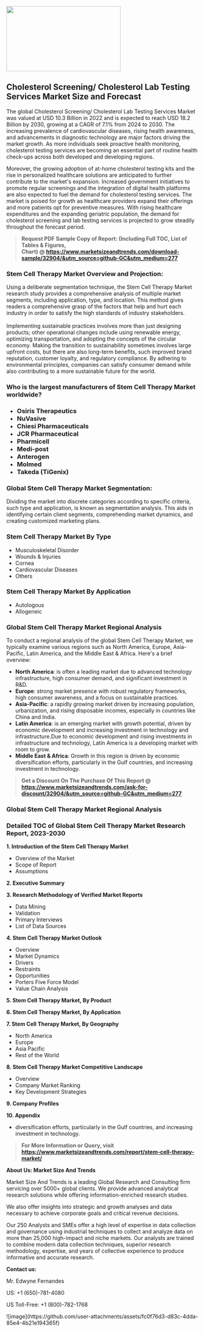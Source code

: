 <p><img class="alignnone size-medium wp-image-20088" src="https://ffe5etoiles.com/wp-content/uploads/2024/12/MST1-300x171.png" alt="" width="300" height="171" /></p><h2>Cholesterol Screening/ Cholesterol Lab Testing Services Market Size and Forecast</h2><p>The global Cholesterol Screening/ Cholesterol Lab Testing Services Market was valued at USD 10.3 Billion in 2022 and is expected to reach USD 18.2 Billion by 2030, growing at a CAGR of 7.1% from 2024 to 2030. The increasing prevalence of cardiovascular diseases, rising health awareness, and advancements in diagnostic technology are major factors driving the market growth. As more individuals seek proactive health monitoring, cholesterol testing services are becoming an essential part of routine health check-ups across both developed and developing regions.</p><p>Moreover, the growing adoption of at-home cholesterol testing kits and the rise in personalized healthcare solutions are anticipated to further contribute to the market's expansion. Increased government initiatives to promote regular screenings and the integration of digital health platforms are also expected to fuel the demand for cholesterol testing services. The market is poised for growth as healthcare providers expand their offerings and more patients opt for preventive measures. With rising healthcare expenditures and the expanding geriatric population, the demand for cholesterol screening and lab testing services is projected to grow steadily throughout the forecast period.</p></p><blockquote id="" class=""><strong>Request PDF Sample Copy of Report: (Including Full TOC, List of Tables &amp; Figures, Chart)&nbsp;@&nbsp;<strong><a href="https://www.marketsizeandtrends.com/download-sample/32904/&utm_source=github-GC&utm_medium=277" target="_blank">https://www.marketsizeandtrends.com/download-sample/32904/&utm_source=github-GC&utm_medium=277</a></strong></strong></blockquote><h3 id="" class="">Stem Cell Therapy Market&nbsp;Overview and Projection:</h3><p id="" class="">Using a deliberate segmentation technique, the Stem Cell Therapy Market research study provides a comprehensive analysis of multiple market segments, including application, type, and location. This method gives readers a comprehensive grasp of the factors that help and hurt each industry in order to satisfy the high standards of industry stakeholders. <br /> <br />Implementing sustainable practices involves more than just designing products; other operational changes include using renewable energy, optimizing transportation, and adopting the concepts of the circular economy. Making the transition to sustainability sometimes involves large upfront costs, but there are also long-term benefits, such improved brand reputation, customer loyalty, and regulatory compliance. By adhering to environmental principles, companies can satisfy consumer demand while also contributing to a more sustainable future for the world.</p><h3 id="" class="">Who is the largest manufacturers of&nbsp;Stem Cell Therapy Market worldwide?</h3><h3 class=""><p><ul><li>Osiris Therapeutics </li><li> NuVasive </li><li> Chiesi Pharmaceuticals </li><li> JCR Pharmaceutical </li><li> Pharmicell </li><li> Medi-post </li><li> Anterogen </li><li> Molmed </li><li> Takeda (TiGenix)</li></ul></p></h3><h3 id="" class="">Global&nbsp;Stem Cell Therapy Market Segmentation:</h3><p id="" class="">Dividing the market into discrete categories according to specific criteria, such type and application, is known as segmentation analysis. This aids in identifying certain client segments, comprehending market dynamics, and creating customized marketing plans.</p><h3 id="" class="">Stem Cell Therapy Market&nbsp;By Type</h3><p><p><ul><li>Musculoskeletal Disorder </li><li> Wounds & Injuries </li><li> Cornea </li><li> Cardiovascular Diseases </li><li> Others</p></li></ul></p></p><h3 id="" class="">Stem Cell Therapy Market&nbsp;By Application</h3><p class=""><p><ul><li>Autologous </li><li> Allogeneic</li></ul></p></p><h3 id="" class="">Global Stem Cell Therapy Market Regional Analysis</h3><p id="" class="">To conduct a regional analysis of the global Stem Cell Therapy Market, we typically examine various regions such as North America, Europe, Asia-Pacific, Latin America, and the Middle East &amp; Africa. Here's a brief overview:</p><ul><li><strong>North America</strong>: is often a leading market due to advanced technology infrastructure, high consumer demand, and significant investment in R&amp;D.</li><li><strong>Europe</strong>: strong market presence with robust regulatory frameworks, high consumer awareness, and a focus on sustainable practices.</li><li><strong>Asia-Pacific</strong>: a rapidly growing market driven by increasing population, urbanization, and rising disposable incomes, especially in countries like China and India.</li><li><strong>Latin America</strong>: is an emerging market with growth potential, driven by economic development and increasing investment in technology and infrastructure.Due to economic development and rising investments in infrastructure and technology, Latin America is a developing market with room to grow.</li><li><strong>Middle East &amp; Africa</strong>: Growth in this region is driven by economic diversification efforts, particularly in the Gulf countries, and increasing investment in technology.</li></ul><blockquote id="" class=""><strong>Get a Discount On The Purchase Of This Report @ <strong><a href="https://www.marketsizeandtrends.com/ask-for-discount/32904/&utm_source=github-GC&utm_medium=277" target="_blank">https://www.marketsizeandtrends.com/ask-for-discount/32904/&utm_source=github-GC&utm_medium=277</a></strong></strong></blockquote><h3 id="" class="">Global Stem Cell Therapy Market Regional Analysis</h3><h3 id="" class="">Detailed TOC of Global Stem Cell Therapy Market Research Report, 2023-2030</h3><p id="" class=""><strong>1. Introduction of the Stem Cell Therapy Market</strong></p><ul><li>Overview of the Market</li><li>Scope of Report</li><li>Assumptions</li></ul><p id="" class=""><strong>2. Executive Summary</strong></p><p id="" class=""><strong>3. Research Methodology of Verified Market Reports</strong></p><ul><li>Data Mining</li><li>Validation</li><li>Primary Interviews</li><li>List of Data Sources</li></ul><p id="" class=""><strong>4. Stem Cell Therapy Market Outlook</strong></p><ul><li>Overview</li><li>Market Dynamics</li><li>Drivers</li><li>Restraints</li><li>Opportunities</li><li>Porters Five Force Model</li><li>Value Chain Analysis</li></ul><p id="" class=""><strong>5. Stem Cell Therapy Market, By Product</strong></p><p id="" class=""><strong>6. Stem Cell Therapy Market, By Application</strong></p><p id="" class=""><strong>7. Stem Cell Therapy Market, By Geography</strong></p><ul><li>North America</li><li>Europe</li><li>Asia Pacific</li><li>Rest of the World</li></ul><p id="" class=""><strong>8. Stem Cell Therapy Market Competitive Landscape</strong></p><ul><li>Overview</li><li>Company Market Ranking</li><li>Key Development Strategies</li></ul><p id="" class=""><strong>9. Company Profiles</strong></p><p id="" class=""><strong>10. Appendix</strong></p><ul><li>diversification efforts, particularly in the Gulf countries, and increasing investment in technology.</li></ul><blockquote id="" class=""><strong>For More Information or Query, visit <strong><strong><a href="https://www.marketsizeandtrends.com/report/stem-cell-therapy-market/" target="_blank">https://www.marketsizeandtrends.com/report/stem-cell-therapy-market/</a></strong></strong></strong></blockquote><p id="" class=""><strong>About Us: Market Size And Trends</strong></p><p id="" class="">Market Size And Trends is a leading Global Research and Consulting firm servicing over 5000+ global clients. We provide advanced analytical research solutions while offering information-enriched research studies.</p><p id="" class="">We also offer insights into strategic and growth analyses and data necessary to achieve corporate goals and critical revenue decisions.</p><p id="" class="">Our 250 Analysts and SMEs offer a high level of expertise in data collection and governance using industrial techniques to collect and analyze data on more than 25,000 high-impact and niche markets. Our analysts are trained to combine modern data collection techniques, superior research methodology, expertise, and years of collective experience to produce informative and accurate research.</p><p id="" class=""><strong>Contact us:</strong></p><p id="" class="">Mr. Edwyne Fernandes</p><p id="" class="">US: +1 (650)-781-4080</p><p id="" class="">US Toll-Free: +1 (800)-782-1768</p>
![image](https://github.com/user-attachments/assets/fc0f76d3-d83c-4dda-85e4-4b21e194365f)
